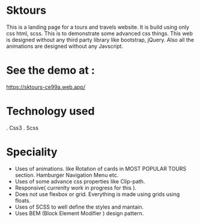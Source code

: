 # Sktours
This is a landing page for a tours and travels website. It is build using only css html, scss. This is to demonstrate some advanced css things. 
This web is designed without any third party library like bootstrap, jQuery. Also all the animations are designed without any Javscript. 


# See the demo at :
https://sktours-ce99a.web.app/

# Technology used
. Css3
. Scss

# Speciality
- Uses of animations. like Rotation of cards in MOST POPULAR TOURS section. Hamburger Navigation Menu etc.
- Uses of some advance css properties like Clip-path.
- Responsive( currenlty work in progress for this ).
- Does not use flexbox or grid. Everything is made using grids using floats.
- Uses of SCSS to well define the styles and mantain.
- Uses BEM (Block Element Modifier ) design pattern.

